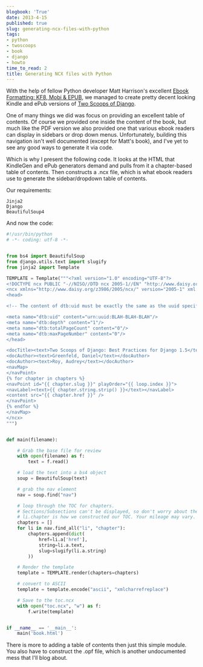 ```yaml
---
blogbook: 'True'
date: 2013-4-15
published: true
slug: generating-ncx-files-with-python
tags:
- python
- twoscoops
- book
- django
- howto
time_to_read: 2
title: Generating NCX files with Python
---
```


With the help of fellow Python developer Matt Harrison's excellent
[Ebook Formatting: KF8, Mobi &
EPUB](http://www.amazon.com/Ebook-Formatting-Mobi-EPUB-ebook/dp/B00BWQXHU6/ref=la_B0077BQLH6_1_2?ie=UTF8&qid=1366041987&sr=1-2&tag=ihpydanny-20),
we managed to create pretty decent looking Kindle and ePub versions of
[Two Scoops of Django](https://twoscoopspress.org/products/two-scoops-of-django-1-5/).

One of many things we did was focus on providing an excellent table of
contents. Of course we provided one inside the content of the book, but
much like the PDF version we also provided one that various ebook
readers can display in sidebars or drop down menus. Unfortunately,
building this navigation isn't well documented (except for Matt's
book), and I've yet to see any good ways to generate it via code.

Which is why I present the following code. It looks at the HTML that
KindleGen and ePub generators demand and pulls from it a chapter-based
table of contents. Then constructs a .ncx file, which is what ebook
readers use to generate the sidebar/dropdown table of contents.

Our requirements:

    Jinja2
    Django
    BeautifulSoup4

And now the code:

``` python
#!/usr/bin/python
# -*- coding: utf-8 -*-


from bs4 import BeautifulSoup
from django.utils.text import slugify
from jinja2 import Template

TEMPLATE = Template("""<?xml version="1.0" encoding="UTF-8"?>
<!DOCTYPE ncx PUBLIC "-//NISO//DTD ncx 2005-1//EN" "http://www.daisy.org/z3986/2005/ncx-2005-1.dtd">
<ncx xmlns="http://www.daisy.org/z3986/2005/ncx/" version="2005-1" xml:lang="en">
<head>

<!-- The content of dtb:uid must be exactly the same as the uuid specified in the OPF file. -->

<meta name="dtb:uid" content="urn:uuid:BLAH-BLAH-BLAH"/>
<meta name="dtb:depth" content="1"/>
<meta name="dtb:totalPageCount" content="0"/>
<meta name="dtb:maxPageNumber" content="0"/>
</head>

<docTitle><text>Two Scoops of Django: Best Practices for Django 1.5</text></docTitle>
<docAuthor><text>Greenfeld, Daniel</text></docAuthor>
<docAuthor><text>Roy, Audrey</text></docAuthor>
<navMap>
</navPoint>
{% for chapter in chapters %}
<navPoint id="{{ chapter.slug }}" playOrder="{{ loop.index }}">
<navLabel><text>{{ chapter.string.strip() }}</text></navLabel>
<content src="{{ chapter.href }}" />
</navPoint>
{% endfor %}
</navMap>
</ncx>
""")


def main(filename):

    # Grab the base file for review
    with open(filename) as f:
        text = f.read()

    # load the text into a bs4 object
    soup = BeautifulSoup(text)

    # grab the nav element
    nav = soup.find("nav")

    # loop through the TOC for chapters. 
    # Sections/Subsections can't be displayed, so don't worry about them
    # li.chapter is how we constructed our TOC. Your mileage may vary.
    chapters = []
    for li in nav.find_all("li", "chapter"):
        chapters.append(dict(
            href=li.a['href'],
            string=li.a.text,
            slug=slugify(li.a.string)
        ))

    # Render the template
    template = TEMPLATE.render(chapters=chapters)

    # convert to ASCII
    template = template.encode("ascii", "xmlcharrefreplace")

    # Save to the toc.ncx
    with open("toc.ncx", "w") as f:
        f.write(template)


if __name__ == '__main__':
    main('book.html')
```

There is more to adding a table of contents then just this simple
module. You also have to construct the .opf file, which is another
undocumented mess that I'll blog about.
